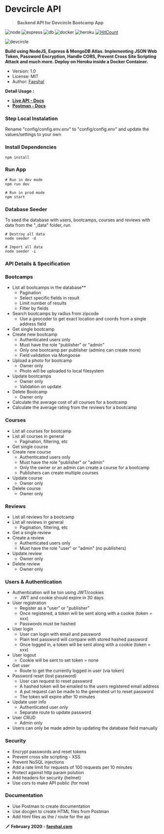# Devcircle API
> **Backend API for Devcircle Bootcamp App**

![node](https://img.shields.io/badge/NodeJS-12.15-brightgreen) ![express](https://img.shields.io/badge/Express-4.17.1-lightgrey) ![db](https://img.shields.io/badge/MongoDB-4.2.0-yellowgreen) ![docker](https://img.shields.io/badge/Docker%20-19.03.05-blue) ![heroku](https://img.shields.io/badge/Deploy-Heroku-orange) [![HitCount](http://hits.dwyl.com/faeshal/https://githubcom/Faeshal/Devcircle.svg)](http://hits.dwyl.com/faeshal/https://githubcom/Faeshal/Devcircle)

![devcircle](https://i.postimg.cc/x8SPTXnR/devcircle.jpg)



**Build using NodeJS, Express & MongoDB Atlas. Implementing JSON Web Token, Password Encryption, Handle CORS, Prevent Cross Site Scripting Attack and much more. Deploy on Heroku inside a Docker Container.**
- Version: 1.0
- License: MIT
- Author: [Faeshal](https://faeshal.com)

**Detail Usage :** 
* **[Live API - Docs](https://devcircle25.herokuapp.com/)**
* **[Postman - Docs](https://documenter.getpostman.com/view/9427336/SzKWtwpm?version=latest)**

### **Step Local Instalation** 
Rename "config/config.env.env" to "config/config.env" and update the values/settings to your own

### Install Dependencies

```
npm install
```

### Run App

```
# Run in dev mode
npm run dev

# Run in prod mode
npm start
```

### Database Seeder

To seed the database with users, bootcamps, courses and reviews with data from the "\_data" folder, run

```
# Destroy all data
node seeder -d

# Import all data
node seeder -i
```

### **API Details & Specification**
### Bootcamps
- List all bootcamps in the database**
   * Pagination
   * Select specific fields in result
   * Limit number of results
   * Filter by fields
- Search bootcamps by radius from zipcode
  * Use a geocoder to get exact location and coords from a single address field
- Get single bootcamp
- Create new bootcamp
  * Authenticated users only
  * Must have the role "publisher" or "admin"
  * Only one bootcamp per publisher (admins can create more)
  * Field validation via Mongoose
- Upload a photo for bootcamp
  * Owner only
  * Photo will be uploaded to local filesystem
- Update bootcamps
  * Owner only
  * Validation on update
- Delete Bootcamp
  * Owner only
- Calculate the average cost of all courses for a bootcamp
- Calculate the average rating from the reviews for a bootcamp

### Courses
- List all courses for bootcamp
- List all courses in general
  * Pagination, filtering, etc
- Get single course
- Create new course
  * Authenticated users only
  * Must have the role "publisher" or "admin"
  * Only the owner or an admin can create a course for a bootcamp
  * Publishers can create multiple courses
- Update course
  * Owner only
- Delete course
  * Owner only
  
### Reviews
- List all reviews for a bootcamp
- List all reviews in general
  * Pagination, filtering, etc
- Get a single review
- Create a review
  * Authenticated users only
  * Must have the role "user" or "admin" (no publishers)
- Update review
  * Owner only
- Delete review
  * Owner only

### Users & Authentication
- Authentication will be ton using JWT/cookies
  * JWT and cookie should expire in 30 days
- User registration
  * Register as a "user" or "publisher"
  * Once registered, a token will be sent along with a cookie (token = xxx)
  * Passwords must be hashed
- User login
  * User can login with email and password
  * Plain text password will compare with stored hashed password
  * Once logged in, a token will be sent along with a cookie (token = xxx)
- User logout
  * Cookie will be sent to set token = none
- Get user
  * Route to get the currently logged in user (via token)
- Password reset (lost password)
  * User can request to reset password
  * A hashed token will be emailed to the users registered email address
  * A put request can be made to the generated url to reset password
  * The token will expire after 10 minutes
- Update user info
  * Authenticated user only
  * Separate route to update password
- User CRUD
  * Admin only
- Users can only be made admin by updating the database field manually

### **Security**
- Encrypt passwords and reset tokens
- Prevent cross site scripting - XSS
- Prevent NoSQL injections
- Add a rate limit for requests of 100 requests per 10 minutes
- Protect against http param polution
- Add headers for security (helmet)
- Use cors to make API public (for now)

### **Documentation**
- Use Postman to create documentation
- Use docgen to create HTML files from Postman
- Add html files as the / route for the api


🗡 **February 2020 - [faeshal.com](https://faeshal.com)**




